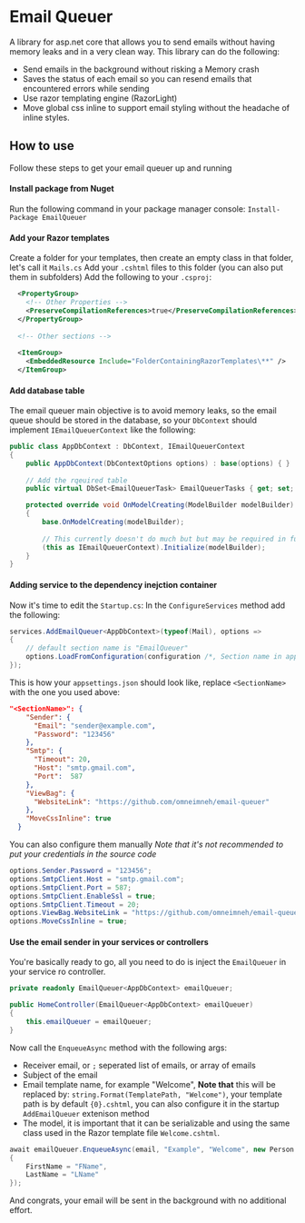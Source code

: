 # Email Queuer
A library for asp.net core that allows you to send emails without having memory leaks and in a very clean way.
This library can do the following:
- Send emails in the background without risking a Memory crash
- Saves the status of each email so you can resend emails that encountered errors while sending
- Use razor templating engine (RazorLight)
- Move global css inline to support email styling without the headache of inline styles.

## How to use
Follow these steps to get your email queuer up and running

#### Install package from Nuget
Run the following command in your package manager console: `Install-Package EmailQueuer`

#### Add your Razor templates
Create a folder for your templates, then create an empty class in that folder, let's call it `Mails.cs`
Add your `.cshtml` files to this folder (you can also put them in subfolders)
Add the following to your `.csproj`:
```xml
  <PropertyGroup>
    <!-- Other Properties -->
    <PreserveCompilationReferences>true</PreserveCompilationReferences>
  </PropertyGroup>
  
  <!-- Other sections -->
  
  <ItemGroup>
    <EmbeddedResource Include="FolderContainingRazorTemplates\**" />
  </ItemGroup>
```
#### Add database table
The email queuer main objective is to avoid memory leaks, so the email queue should be stored in the database, so your `DbContext` should implement `IEmailQueuerContext` like the following:

```csharp
public class AppDbContext : DbContext, IEmailQueuerContext
{
    public AppDbContext(DbContextOptions options) : base(options) { }
   
    // Add the rqeuired table
    public virtual DbSet<EmailQueuerTask> EmailQueuerTasks { get; set; }

    protected override void OnModelCreating(ModelBuilder modelBuilder)
    {
        base.OnModelCreating(modelBuilder);
        
        // This currently doesn't do much but but may be required in future versions so make sure to call it
        (this as IEmailQueuerContext).Initialize(modelBuilder);
    }
}
```

#### Adding service to the dependency inejction container
Now it's time to edit the `Startup.cs`:
In the `ConfigureServices` method add the following:
```csharp
services.AddEmailQueuer<AppDbContext>(typeof(Mail), options =>
{
    // default section name is "EmailQueuer"
    options.LoadFromConfiguration(configuration /*, Section name in appsettings.json */);
});
```

This is how your `appsettings.json` should look like, replace `<SectionName>` with the one you used above:
```json
"<SectionName>": {
    "Sender": {
      "Email": "sender@example.com",
      "Password": "123456"
    },
    "Smtp": {
      "Timeout": 20,
      "Host": "smtp.gmail.com",
      "Port":  587
    },
    "ViewBag": {
      "WebsiteLink": "https://github.com/omneimneh/email-queuer"
    },
    "MoveCssInline": true
  }
```

You can also configure them manually 
*Note that it's not recommended to put your credentials in the source code*
```csharp
options.Sender.Password = "123456";
options.SmtpClient.Host = "smtp.gmail.com";
options.SmtpClient.Port = 587;
options.SmtpClient.EnableSsl = true;
options.SmtpClient.Timeout = 20;
options.ViewBag.WebsiteLink = "https://github.com/omneimneh/email-queuer";
options.MoveCssInline = true;
```

#### Use the email sender in your services or controllers
You're basically ready to go, all you need to do is inject the `EmailQueuer` in your service ro controller.
```csharp
private readonly EmailQueuer<AppDbContext> emailQueuer;

public HomeController(EmailQueuer<AppDbContext> emailQueuer)
{
    this.emailQueuer = emailQueuer;
}
```

Now call the `EnqueueAsync` method with the following args:
* Receiver email, or `;` seperated list of emails, or array of emails
* Subject of the email
* Email template name, for example "Welcome", **Note that** this will be replaced by: `string.Format(TemplatePath, "Welcome")`, your template path is by default `{0}.cshtml`, you can also configure it in the startup `AddEmailQueuer` extenison method
* The model, it is important that it can be serializable and using the same class used in the Razor template file `Welcome.cshtml`.
```csharp
await emailQueuer.EnqueueAsync(email, "Example", "Welcome", new Person
{
    FirstName = "FName",
    LastName = "LName"
});
```
And congrats, your email will be sent in the background with no additional effort.
